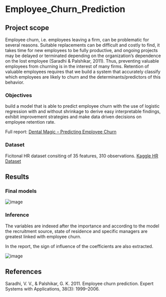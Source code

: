 # Employee_Churn_Prediction

## Project scope
Employee churn, i.e. employees leaving a firm, can be problematic for several reasons. Suitable replacements can be difficult and costly to find, it takes time for new employees to be fully productive, and ongoing projects may be delayed or terminated depending on the organization’s dependence on the lost employee (Saradhi & Palshikar, 2011). Thus, preventing valuable employees from churning is in the interest of many firms. Retention of valuable employees requires that we build a system that accurately classify which employees are likely to churn and the determinants/predictors of this behavior.

### Objectives 
build a model that is able to predict employee churn with the use of logistic regression with and without shrinkage to derive easy interpretable findings, exhibit improvement strategies and make data driven decisions on employee retention rate.

Full report: [Dental Magic – Predicting Employee Churn](https://github.com/SimonThiesen/Employee_Churn_Prediction/files/6017562/Dental.Magic.Predicting.Churn.pdf)

### Dataset
Ficitonal HR dataset consiting of 35 features, 310 observations. [Kaggle HR Dataset](https://www.kaggle.com/rhuebner/human-resources-data-set/kernels)


## Results
### Final models

![image](https://user-images.githubusercontent.com/69463973/108622275-ed687000-7437-11eb-8687-30da33f95903.png)

### Inference
The variables are indexed after the importance and according to the model the recruitment source, state of residence and specific managers are greatest linked with employee churn. 

In the report, the sign of influence of the coefficients are also extracted.

![image](https://user-images.githubusercontent.com/69463973/108622680-b8115180-743a-11eb-880b-8d3db3a321bf.png)


## References
Saradhi, V. V., & Palshikar, G. K. 2011. Employee churn prediction. Expert Systems with Applications, 38(3):
1999–2006.
